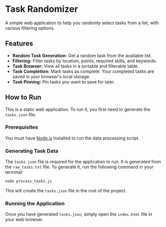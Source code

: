 # Task Randomizer

A simple web application to help you randomly select tasks from a list, with various filtering options.

## Features

-   **Random Task Generation:** Get a random task from the available list.
-   **Filtering:** Filter tasks by location, points, required skills, and keywords.
-   **Task Browser:** View all tasks in a sortable and filterable table.
-   **Task Completion:** Mark tasks as complete. Your completed tasks are saved in your browser's local storage.
-   **Task Pinning:** Pin tasks you want to save for later.

## How to Run

This is a static web application. To run it, you first need to generate the `tasks.json` file.

### Prerequisites

You must have [Node.js](https://nodejs.org/) installed to run the data processing script.

### Generating Task Data

The `tasks.json` file is required for the application to run. It is generated from the `raw_tasks.txt` file. To generate it, run the following command in your terminal:

```bash
node process_tasks.js
```

This will create the `tasks.json` file in the root of the project.

### Running the Application

Once you have generated `tasks.json`, simply open the `index.html` file in your web browser.